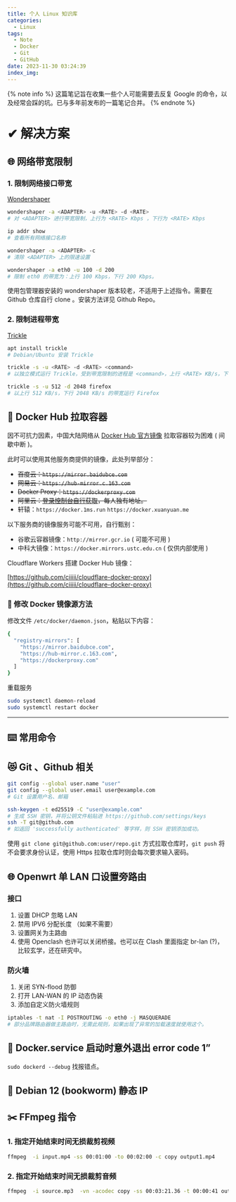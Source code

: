 ```yaml
---
title: 个人 Linux 知识库
categories:
  - Linux
tags:
  - Note
  - Docker
  - Git
  - GitHub
date: 2023-11-30 03:24:39
index_img:
---
```


{% note info %}
这篇笔记旨在收集一些个人可能需要去反复 Google 的命令，以及经常会踩的坑。已与多年前发布的一篇笔记合并。
{% endnote %}

# ✔ 解决方案

## 🌐 网络带宽限制

### 1. 限制网络接口带宽

[Wondershaper](https://github.com/magnific0/wondershaper)

```bash
wondershaper -a <ADAPTER> -u <RATE> -d <RATE>
# 对 <ADAPTER> 进行带宽限制，上行为 <RATE> Kbps ，下行为 <RATE> Kbps

ip addr show
# 查看所有网络接口名称

wondershaper -a <ADAPTER> -c
# 清除 <ADAPTER> 上的限速设置

wondershaper -a eth0 -u 100 -d 200
# 限制 eth0 的带宽为：上行 100 Kbps，下行 200 Kbps。
```

使用包管理器安装的 wondershaper 版本较老，不适用于上述指令。需要在 Github 仓库自行 clone 。安装方法详见 Github Repo。

### 2. 限制进程带宽

[Trickle](https://github.com/mariusae/trickle)

```bash
apt install trickle
# Debian/Ubuntu 安装 Trickle

trickle -s -u <RATE> -d <RATE> <command>
# 以独立模式运行 Trickle，受到带宽限制的进程是 <command>，上行 <RATE> KB/s，下行 <RATE> KB/s

trickle -s -u 512 -d 2048 firefox
# 以上行 512 KB/s，下行 2048 KB/s 的带宽运行 Firefox
```

## 🐋 Docker Hub 拉取容器

因不可抗力因素，中国大陆网络从 [Docker Hub 官方镜像](https://hub.docker.com/) 拉取容器较为困难 ( 间歇中断 )。

此时可以使用其他服务商提供的镜像，此处列举部分：

- ~~百度云：`https://mirror.baidubce.com`~~
- ~~网易云：`https://hub-mirror.c.163.com`~~
- ~~Docker Proxy：`https://dockerproxy.com`~~
- ~~阿里云：[登录控制台自行获取](https://cr.console.aliyun.com/cn-hangzhou/instances/mirrors)，每人独有地址。~~
- 轩辕：`https://docker.1ms.run` `https://docker.xuanyuan.me`

以下服务商的镜像服务可能不可用，自行甄别：

- 谷歌云容器镜像：`http://mirror.gcr.io` ( 可能不可用 )
- 中科大镜像：`https://docker.mirrors.ustc.edu.cn` ( 仅供内部使用 )

Cloudflare Workers 搭建 Docker Hub 镜像：

[https://github.com/ciiiii/cloudflare-docker-proxy](https://github.com/ciiiii/cloudflare-docker-proxy)

### 🐋 修改 Docker 镜像源方法

修改文件 `/etc/docker/daemon.json`，粘贴以下内容：

```bash
{
  "registry-mirrors": [
    "https://mirror.baidubce.com",
    "https://hub-mirror.c.163.com",
    "https://dockerproxy.com"
  ]
}
```

重载服务

```bash
sudo systemctl daemon-reload
sudo systemctl restart docker
```

---

## ⌨️ 常用命令

## 😻 Git 、Github 相关

```bash
git config --global user.name "user"
git config --global user.email user@example.com
# Git 设置用户名、邮箱

ssh-keygen -t ed25519 -C "user@example.com"
# 生成 SSH 密钥，并将公钥文件粘贴进 https://github.com/settings/keys
ssh -T git@github.com
# 如返回 'successfully authenticated' 等字样，则 SSH 密钥添加成功。
```

使用 `git clone git@github.com:user/repo.git` 方式拉取仓库时，`git push` 将不会要求身份认证，使用 Https 拉取仓库时则会每次要求输入密码。

## 🌐 Openwrt 单 LAN 口设置旁路由

### 接口

1. 设置 DHCP 忽略 LAN
2. 禁用 IPV6 分配长度 （如果不需要）
3. 设置网关为主路由
4. 使用 Openclash 也许可以关闭桥接。也可以在 Clash 里面指定 br-lan (?)，比较玄学，还在研究中。

### 防火墙

1. 关闭 SYN-flood 防御
2. 打开 LAN-WAN 的 IP 动态伪装
3. 添加自定义防火墙规则

```bash
iptables -t nat -I POSTROUTING -o eth0 -j MASQUERADE
# 部分品牌路由器做主路由时，无需此规则，如果出现了异常的加载速度就使用这个。
```

## 🐋 Docker.service 启动时意外退出 error code 1”

`sudo dockerd --debug` 找报错点。

## 🍥 Debian 12 (bookworm) 静态 IP

## ✂️ FFmpeg 指令

### 1. 指定开始结束时间无损裁剪**视频**

```bash
ffmpeg  -i input.mp4 -ss 00:01:00 -to 00:02:00 -c copy output1.mp4
```

### 2. 指定开始结束时间无损裁剪**音频**

```bash
ffmpeg  -i source.mp3  -vn -acodec copy -ss 00:03:21.36 -t 00:00:41 output.mp3
```
